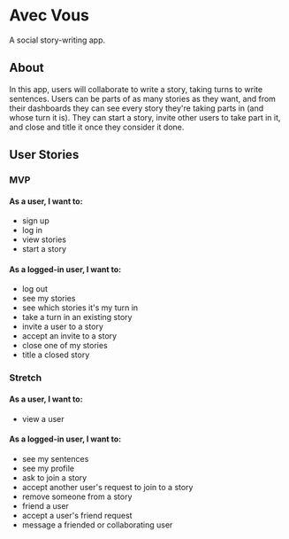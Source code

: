# Avec Vous

A social story-writing app.

## About

In this app, users will collaborate to write a story, taking turns to write sentences. Users can be parts of as many stories as they want, and from their dashboards they can see every story they're taking parts in (and whose turn it is). They can start a story, invite other users to take part in it, and close and title it once they consider it done.

## User Stories

### MVP

#### As a user, I want to:

- sign up
- log in
- view stories
- start a story

#### As a logged-in user, I want to:

- log out
- see my stories
- see which stories it's my turn in
- take a turn in an existing story
- invite a user to a story
- accept an invite to a story
- close one of my stories
- title a closed story

### Stretch

#### As a user, I want to:

- view a user

#### As a logged-in user, I want to:

- see my sentences
- see my profile
- ask to join a story
- accept another user's request to join to a story
- remove someone from a story
- friend a user
- accept a user's friend request
- message a friended or collaborating user
